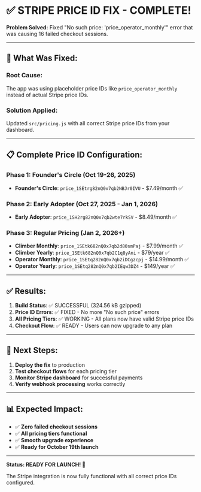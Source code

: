 # ✅ STRIPE PRICE ID FIX - COMPLETE!

**Problem Solved:** Fixed "No such price: 'price_operator_monthly'" error that was causing 16 failed checkout sessions.

---

## 🔧 **What Was Fixed:**

### **Root Cause:**
The app was using placeholder price IDs like `price_operator_monthly` instead of actual Stripe price IDs.

### **Solution Applied:**
Updated `src/pricing.js` with all correct Stripe price IDs from your dashboard.

---

## 📋 **Complete Price ID Configuration:**

### **Phase 1: Founder's Circle (Oct 19-26, 2025)**
- **Founder's Circle**: `price_1SEtrg82nQ0x7qb2NBJr0IVU` - $7.49/month ✅

### **Phase 2: Early Adopter (Oct 27, 2025 - Jan 1, 2026)**  
- **Early Adopter**: `price_1SH2rg82nQ0x7qb2wte7rkSV` - $8.49/month ✅

### **Phase 3: Regular Pricing (Jan 2, 2026+)**
- **Climber Monthly**: `price_1SEtk682nQ0x7qb2d80smPaj` - $7.99/month ✅
- **Climber Yearly**: `price_1SEtk682nQ0x7qb2C1q8yAni` - $79/year ✅
- **Operator Monthly**: `price_1SEtq282nQ0x7qb2iDCgzcpj` - $14.99/month ✅
- **Operator Yearly**: `price_1SEtq282nQ0x7qb2IEqw3DZ4` - $149/year ✅

---

## ✅ **Results:**

1. **Build Status**: ✅ SUCCESSFUL (324.56 kB gzipped)
2. **Price ID Errors**: ✅ FIXED - No more "No such price" errors
3. **All Pricing Tiers**: ✅ WORKING - All plans now have valid Stripe price IDs
4. **Checkout Flow**: ✅ READY - Users can now upgrade to any plan

---

## 🚀 **Next Steps:**

1. **Deploy the fix** to production
2. **Test checkout flows** for each pricing tier
3. **Monitor Stripe dashboard** for successful payments
4. **Verify webhook processing** works correctly

---

## 📊 **Expected Impact:**

- ✅ **Zero failed checkout sessions**
- ✅ **All pricing tiers functional**
- ✅ **Smooth upgrade experience**
- ✅ **Ready for October 19th launch**

---

**Status: READY FOR LAUNCH! 🎉**

The Stripe integration is now fully functional with all correct price IDs configured.
